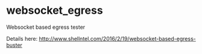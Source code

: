 # websocket_egress
Websocket based egress tester

Details here: http://www.shellntel.com/2016/2/19/websocket-based-egress-buster
